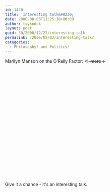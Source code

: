 ```yaml
---
id: 1440
title: 'Interesting talk&#8230;'
date: 2006-08-03T11:25:38+00:00
author: tsykoduk
layout: post
guid: 30/2008/12/27/interesting-talk
permalink: /2006/08/03/interesting-talk/
categories:
  - Philosophy! and Politics!
---
```

Marilyn Manson on the O'Reily Factor:
&lt;!<del>-more</del>-&gt;
<center><object width="425" height="350"><param name="movie" value="http://www.youtube.com/v/dE2ZB_uHfRw"></param><embed src="http://www.youtube.com/v/dE2ZB_uHfRw" type="application/x-shockwave-flash" width="425" height="350"></embed></object></center>

<p>Give it a chance - it's an interesting talk.</p>